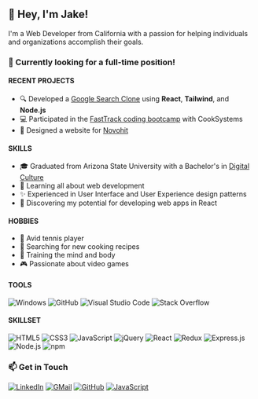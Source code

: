 <!-- Introduction -->
<section id="introduction">
  <h1>👋 Hey, I'm Jake!</h1>
  <p>I'm a Web Developer from California with a passion for helping individuals and organizations accomplish their goals.</p>
  
  <h3><b>👔 Currently looking for a full-time position!</b></h3>

  <h4>RECENT PROJECTS</h4>
  <ul>
    <li>🔍 Developed a <a href="https://github.com/jamcmich/google-search-clone">Google Search Clone</a> using <b>React</b>, <b>Tailwind</b>, and <b>Node.js</b></li>
    <li>💻 Participated in the <a href="https://cooksys.com/programs/fasttrack/" target="_blank">FastTrack coding bootcamp</a> with CookSystems</li>
    <li>🎨 Designed a website for <a href="https://www.novohit.com/" target="_blank">Novohit</a></li>
  </ul>
  
  <h4>SKILLS</h4>
  <ul>
    <li>🎓 Graduated from Arizona State University with a Bachelor's in <a href="https://artsmediaengineering.asu.edu/degree-programs/digital-culture-ba">Digital Culture</a>
    <li>🌱 Learning all about web development</li>
    <li>✨ Experienced in User Interface and User Experience design patterns</li>
    <li>📐 Discovering my potential for developing web apps in React</li>
  </ul>
  
  <h4>HOBBIES</h4>
  <ul>
    <li>🎾 Avid tennis player</li>
    <li>🌿 Searching for new cooking recipes</li>
    <li>💪 Training the mind and body</li>
    <li>🎮 Passionate about video games</li>
  </ul>
<section/>

<!-- About -->
<h4>TOOLS</h4>

![Windows](https://img.shields.io/badge/Windows-0D47A1?style=for-the-badge&logo=windows&logoColor=white)
![GitHub](https://img.shields.io/badge/GitHub-100000?style=for-the-badge&logo=github&logoColor=white)
![Visual Studio Code](https://img.shields.io/badge/Visual_Studio_Code-007ACC?style=for-the-badge&logo=visualstudiocode&logoColor=white)
![Stack Overflow](https://img.shields.io/badge/Stack_Overflow-F58025?style=for-the-badge&logo=stackoverflow&logoColor=white)

<h4>SKILLSET</h4>
  
![HTML5](https://img.shields.io/badge/HTML5-E34F26?style=for-the-badge&logo=html5&logoColor=white)
![CSS3](https://img.shields.io/badge/CSS3-1572B6?style=for-the-badge&logo=css3&logoColor=white)
![JavaScript](https://img.shields.io/badge/JavaScript-323330?style=for-the-badge&logo=javascript&logoColor=F7DF1E)
![jQuery](https://img.shields.io/badge/jQuery-0769AD?style=for-the-badge&logo=jquery&logoColor=white)
![React](https://img.shields.io/badge/React-20232A?style=for-the-badge&logo=react&logoColor=61DAFB)
![Redux](https://img.shields.io/badge/Redux-593D88?style=for-the-badge&logo=redux&logoColor=white)
![Express.js](https://img.shields.io/badge/Express.js-404D59?style=for-the-badge&logo=expressjs&logoColor=white)
![Node.js](https://img.shields.io/badge/Node.js-43853D?style=for-the-badge&logo=node.js&logoColor=white)
![npm](https://img.shields.io/badge/npm-CB3837?style=for-the-badge&logo=node.js&logoColor=white)

<!-- Socials -->

# 📫 Get in Touch

[![LinkedIn](https://img.shields.io/badge/LinkedIn-0077B5?style=for-the-badge&logo=linkedin&logoColor=white)](https://www.linkedin.com/in/jacobmcmichael/)
[![GMail](https://img.shields.io/badge/Gmail-D14836?style=for-the-badge&logo=gmail&logoColor=white)](mailto:jacobmcmichael@gmail.com)
[![GitHub](https://img.shields.io/badge/GitHub-100000?style=for-the-badge&logo=github&logoColor=white)](https://github.com/jamcmich)
[![JavaScript](https://img.shields.io/badge/Resume-009943?style=for-the-badge&logoColor=white)](assets/documents/resume.pdf)
